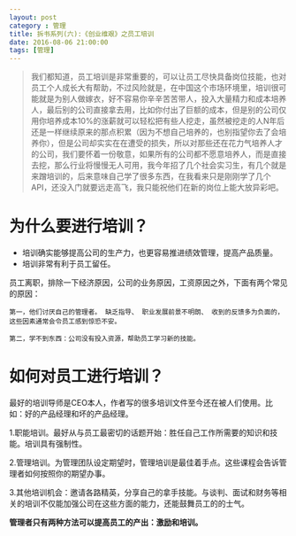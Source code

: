 ```yaml
---
layout: post
category : 管理
title: 拆书系列(六):《创业维艰》之员工培训
date: 2016-08-06 21:00:00
tags: [管理]
---
```



>我们都知道，员工培训是非常重要的，可以让员工尽快具备岗位技能，也对员工个人成长大有帮助，不过风险就是，在中国这个市场环境里，培训很可能就是为别人做嫁衣，好不容易你辛辛苦苦带人，投入大量精力和成本培养人，最后别的公司直接拿去用，比如你付出了巨额的成本，但是别的公司仅用你培养成本10%的涨薪就可以轻松把有些人挖走，虽然被挖走的人N年后还是一样继续原来的那点积累（因为不想自己培养的，也别指望你去了会培养你），但是公司却实实在在遭受的损失，所以对那些还在花力气培养人才的公司，我们要怀着一份敬意，如果所有的公司都不愿意培养人，而是直接去挖，那么行业将慢慢无人可用，我今年招了几个社会实习生，有几个就是来蹭培训的，后来意味自己学了很多东西，在我看来只是刚刚学了几个API，还没入门就要远走高飞，我只能祝他们在新的岗位上能大放异彩吧。

# 为什么要进行培训？

* 培训确实能够提高公司的生产力，也更容易推进绩效管理，提高产品质量。
* 培训非常有利于员工留任。

员工离职，排除一下经济原因，公司的业务原因，工资原因之外，下面有两个常见的原因：
    
    第一，他们讨厌自己的管理者。 缺乏指导、 职业发展前景不明朗、 收到的反馈多为负面的，这些因素通常会令员工感到惊恐不安。

    第二，学不到东西：公司没有投入资源，帮助员工学习新的技能。

# 如何对员工进行培训？
最好的培训导师是CEO本人，作者写的很多培训文件至今还在被人们使用。比如：好的产品经理和坏的产品经理。

1.职能培训。最好从与员工最密切的话题开始：胜任自己工作所需要的知识和技能。培训具有强制性。

2.管理培训。为管理团队设定期望时，管理培训是最佳着手点。这些课程会告诉管理者如何按照你的期望办事。

3.其他培训机会：邀请各路精英，分享自己的拿手技能。与谈判、面试和财务等相关的培训不仅能加强公司在这些方面的能力，还能鼓舞员工的的士气。

**管理者只有两种方法可以提高员工的产出：激励和培训。**

